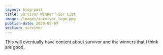 ```yaml
---
layout: blog-post
title: Survivor Winner Tier List
image: /images/survivor_logo.png
publish-date: 2020-05-07
section: survivor
---
```


This will eventually have content about survivor and the winners that I think are good.